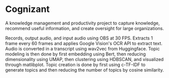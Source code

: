 # Cognizant

A knowledge management and productivity project to capture knowledge, recommend useful information, and create oversight for large organizations.

Records, output audio, and input audio using OBS at 30 FPS. Extracts 1 frame every 60 frames and applies Google Vision's OCR API to extract text. Audio is converted in a transcript using wav2vec from Huggingface. Topic modeling is then done by first embedding using Bert, then reducing dimensionality using UMAP, then clustering using HDBSCAN, and visualized through matlibplot. Topic creation is done by first using c-TF-IDF to generate topics and then reducing the number of topics by cosine similarity.

